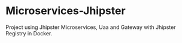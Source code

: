 # Microservices-Jhipster
Project using Jhipster Microservices, Uaa and Gateway with Jhipster Registry in Docker.
